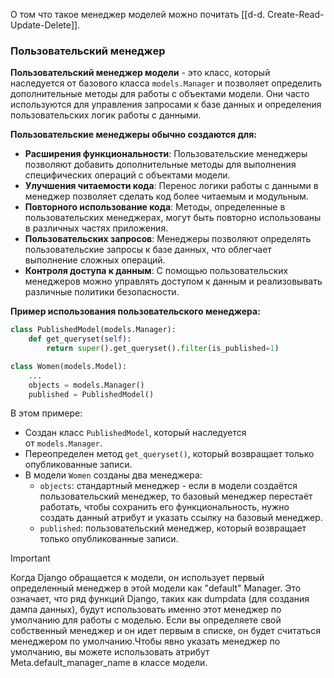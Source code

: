 О том что такое менеджер моделей можно почитать [[d-d. Create-Read-Update-Delete]].

### **Пользовательский менеджер**

**Пользовательский менеджер модели** - это класс, который наследуется от базового класса `models.Manager` и позволяет определить дополнительные методы для работы с объектами модели. Они часто используются для управления запросами к базе данных и определения пользовательских логик работы с данными.

**Пользовательские менеджеры обычно создаются для:**

- **Расширения функциональности**: Пользовательские менеджеры позволяют добавить дополнительные методы для выполнения специфических операций с объектами модели.
- **Улучшения читаемости кода**: Перенос логики работы с данными в менеджер позволяет сделать код более читаемым и модульным.
- **Повторного использование кода**: Методы, определенные в пользовательских менеджерах, могут быть повторно использованы в различных частях приложения.
- **Пользовательских запросов**: Менеджеры позволяют определять пользовательские запросы к базе данных, что облегчает выполнение сложных операций.
- **Контроля доступа к данным**: С помощью пользовательских менеджеров можно управлять доступом к данным и реализовывать различные политики безопасности.

**Пример использования пользовательского менеджера:**

```Python
class PublishedModel(models.Manager):
    def get_queryset(self):
        return super().get_queryset().filter(is_published=1)

class Women(models.Model):
    ...
    objects = models.Manager()
    published = PublishedModel()
```

В этом примере:

- Создан класс `PublishedModel`, который наследуется от `models.Manager`.
- Переопределен метод `get_queryset()`, который возвращает только опубликованные записи.
- В модели `Women` созданы два менеджера:
    - `objects`: стандартный менеджер - если в модели создаётся пользовательский менеджер, то базовый менеджер перестаёт работать, чтобы сохранить его функциональность, нужно создать данный атрибут и указать ссылку на базовый менеджер.
    - `published`: пользовательский менеджер, который возвращает только опубликованные записи.

> [!important]  
> Когда Django обращается к модели, он использует первый определенный менеджер в этой модели как "default" Manager. Это означает, что ряд функций Django, таких как dumpdata (для создания дампа данных), будут использовать именно этот менеджер по умолчанию для работы с моделью. Если вы определяете свой собственный менеджер и он идет первым в списке, он будет считаться менеджером по умолчанию.Чтобы явно указать менеджер по умолчанию, вы можете использовать атрибут Meta.default_manager_name в классе модели.

<div class="page-break" style="page-break-before: always;"></div>

